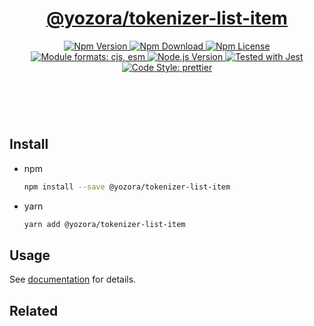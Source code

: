 <header>
  <h1 align="center">
    <a href="https://github.com/guanghechen/yozora/tree/master/tokenizers/list-item#readme">@yozora/tokenizer-list-item</a>
  </h1>
  <div align="center">
    <a href="https://www.npmjs.com/package/@yozora/tokenizer-list-item">
      <img
        alt="Npm Version"
        src="https://img.shields.io/npm/v/@yozora/tokenizer-list-item.svg"
      />
    </a>
    <a href="https://www.npmjs.com/package/@yozora/tokenizer-list-item">
      <img
        alt="Npm Download"
        src="https://img.shields.io/npm/dm/@yozora/tokenizer-list-item.svg"
      />
    </a>
    <a href="https://www.npmjs.com/package/@yozora/tokenizer-list-item">
      <img
        alt="Npm License"
        src="https://img.shields.io/npm/l/@yozora/tokenizer-list-itemsvg"
      />
    </a>
    <a href="#install">
      <img
        alt="Module formats: cjs, esm"
        src="https://img.shields.io/badge/module_formats-cjs%2C%20esm-green.svg"
      />
    </a>
    <a href="https://github.com/nodejs/node">
      <img
        alt="Node.js Version"
        src="https://img.shields.io/node/v/@yozora/tokenizer-list-item"
      />
    </a>
    <a href="https://github.com/facebook/jest">
      <img
        alt="Tested with Jest"
        src="https://img.shields.io/badge/tested_with-jest-9c465e.svg"
      />
    </a>
    <a href="https://github.com/prettier/prettier">
      <img
        alt="Code Style: prettier"
        src="https://img.shields.io/badge/code_style-prettier-ff69b4.svg?style=flat-square"
      />
    </a>
  </div>
</header>
<br/>

## Install

* npm

  ```bash
  npm install --save @yozora/tokenizer-list-item
  ```

* yarn

  ```bash
  yarn add @yozora/tokenizer-list-item
  ```

## Usage

See [documentation][docpage] for details.

## Related

[homepage]: https://github.com/guanghechen/yozora/tree/master/tokenizers/list-item#readme
[docpage]: https://yozora.guanghechen.com/docs/package/tokenizer-list-item

